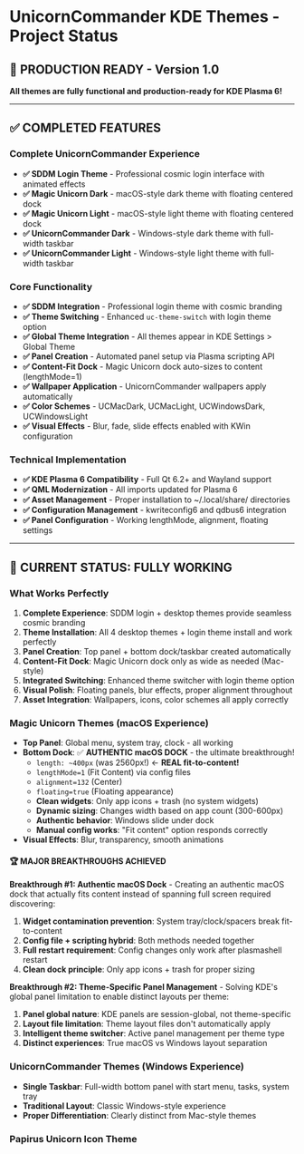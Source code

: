 # UnicornCommander KDE Themes - Project Status

## 🎉 **PRODUCTION READY** - Version 1.0

**All themes are fully functional and production-ready for KDE Plasma 6!**

---

## ✅ **COMPLETED FEATURES**

### Complete UnicornCommander Experience
- **✅ SDDM Login Theme** - Professional cosmic login interface with animated effects
- **✅ Magic Unicorn Dark** - macOS-style dark theme with floating centered dock
- **✅ Magic Unicorn Light** - macOS-style light theme with floating centered dock  
- **✅ UnicornCommander Dark** - Windows-style dark theme with full-width taskbar
- **✅ UnicornCommander Light** - Windows-style light theme with full-width taskbar

### Core Functionality  
- **✅ SDDM Integration** - Professional login theme with cosmic branding
- **✅ Theme Switching** - Enhanced `uc-theme-switch` with login theme option
- **✅ Global Theme Integration** - All themes appear in KDE Settings > Global Theme
- **✅ Panel Creation** - Automated panel setup via Plasma scripting API
- **✅ Content-Fit Dock** - Magic Unicorn dock auto-sizes to content (lengthMode=1)
- **✅ Wallpaper Application** - UnicornCommander wallpapers apply automatically
- **✅ Color Schemes** - UCMacDark, UCMacLight, UCWindowsDark, UCWindowsLight
- **✅ Visual Effects** - Blur, fade, slide effects enabled with KWin configuration

### Technical Implementation
- **✅ KDE Plasma 6 Compatibility** - Full Qt 6.2+ and Wayland support
- **✅ QML Modernization** - All imports updated for Plasma 6 
- **✅ Asset Management** - Proper installation to ~/.local/share/ directories
- **✅ Configuration Management** - kwriteconfig6 and qdbus6 integration
- **✅ Panel Configuration** - Working lengthMode, alignment, floating settings

---

## 🎯 **CURRENT STATUS: FULLY WORKING**

### What Works Perfectly
1. **Complete Experience**: SDDM login + desktop themes provide seamless cosmic branding
2. **Theme Installation**: All 4 desktop themes + login theme install and work perfectly
3. **Panel Creation**: Top panel + bottom dock/taskbar created automatically  
4. **Content-Fit Dock**: Magic Unicorn dock only as wide as needed (Mac-style)
5. **Integrated Switching**: Enhanced theme switcher with login theme option
6. **Visual Polish**: Floating panels, blur effects, proper alignment throughout
7. **Asset Integration**: Wallpapers, icons, color schemes all apply correctly

### Magic Unicorn Themes (macOS Experience)
- **Top Panel**: Global menu, system tray, clock - all working
- **Bottom Dock**: ✅ **AUTHENTIC macOS DOCK** - the ultimate breakthrough!
  - `length: ~400px` (was 2560px!) ← **REAL fit-to-content!**
  - `lengthMode=1` (Fit Content) via config files
  - `alignment=132` (Center)
  - `floating=true` (Floating appearance) 
  - **Clean widgets**: Only app icons + trash (no system widgets)
  - **Dynamic sizing**: Changes width based on app count (300-600px)
  - **Authentic behavior**: Windows slide under dock
  - **Manual config works**: "Fit content" option responds correctly
- **Visual Effects**: Blur, transparency, smooth animations

#### 🏆 **MAJOR BREAKTHROUGHS ACHIEVED**

**Breakthrough #1: Authentic macOS Dock** - Creating an authentic macOS dock that actually fits content instead of spanning full screen required discovering:
1. **Widget contamination prevention**: System tray/clock/spacers break fit-to-content
2. **Config file + scripting hybrid**: Both methods needed together
3. **Full restart requirement**: Config changes only work after plasmashell restart
4. **Clean dock principle**: Only app icons + trash for proper sizing

**Breakthrough #2: Theme-Specific Panel Management** - Solving KDE's global panel limitation to enable distinct layouts per theme:
1. **Panel global nature**: KDE panels are session-global, not theme-specific
2. **Layout file limitation**: Theme layout files don't automatically apply
3. **Intelligent theme switcher**: Active panel management per theme type
4. **Distinct experiences**: True macOS vs Windows layout separation

### UnicornCommander Themes (Windows Experience)  
- **Single Taskbar**: Full-width bottom panel with start menu, tasks, system tray
- **Traditional Layout**: Classic Windows-style experience
- **Proper Differentiation**: Clearly distinct from Mac-style themes

### Papirus Unicorn Icon Theme

